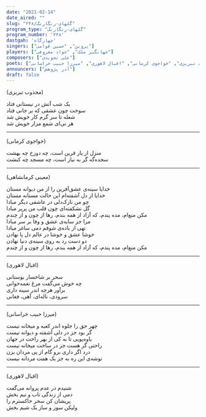 ```yaml
---
date: "2021-02-14"
date_aired: ""
slug: "گلهای-رنگارنگ/۳۴۸"
program_type: "گلهای-رنگارنگ"
program_number: '۳۴۸'
dastgah: 'چهارگاه'
singers: ["پروین", "حسین قوامی"]
players: ["جهانگیر ملک", "جواد معروفی"]
composers: ["علی تجویدی"]
poets: ["معینی کرمانشاهی", "مجذوب تبریزی", "خواجوی کرمانی", "اقبال لاهوری", "میرزا حبیب خراسانی"]
announcers: ["آذر پژوهش"]
draft: false
---
```


(مجذوب تبریزی)  

یک شب آتش در نیستانی فتاد  
سوخت چون عشقی که بر جانی فتاد  
شعله تا سر گرم کار خویش شد  
هر نی‌ای شمع مزار خویش شد  

---  

(خواجوی کرمانی)  

منزل ار یار قرین است، چه دوزخ چه بهشت  
سجده‌گه گر به نیاز است، چه مسجد چه کنشت  

---  

(معینی کرمانشاھی)  

خدایا سینه‌ی عشق‌آفرین را از من دیوانه مستان  
خدایا از دل آشفته‌ام این حالت مستانه مستان  
چو من نازک‌دلی در عاشقی دیگر مبادا  
گل نشکفته‌ای چون قلب من پرپر مبادا  
مکن منع‌ام، مده پندم، که آزاد از همه بندم، رها از چون و از چندم  
مرا جز سایه‌ی عشق و وفا بر سر مبادا  
تهی از باده‌ی شوقم دمی ساغر مبادا  
خوشا عشق و خوشا در عالم دل پا نهادن  
دو دست رد به روی سینه‌ی دنیا نهادن  
مکن منع‌ام، مده پندم، که آزاد از همه بندم، رها از چون و از چندم  

---  

(اقبال لاهوری)  

سحر بر شاخسار بوستانی  
چه خوش می‌گفت مرغ نغمه‌خوانی  
برآور هرچه اندر سینه داری  
سرودی، ناله‌ای، آهی، فغانی  

---  

(میرزا حبیب خراسانی)  

چهر حق را جلوه اندر کعبه و میخانه نیست  
گر بود جز در دلی آشفته و دیوانه نیست  
یاوه‌پویی تا به کی از بهر راحت در جهان  
راحتی گر هست جز در ساحت میخانه نیست  
درد اگر داری برو گام از پی مردان بزن  
توشه‌ی این ره به جز یک همت مردانه نیست  

---  

(اقبال لاهوری)  

شنیدم در عدم پروانه می‌گفت  
دمی از زندگی تاب و تبم بخش  
پریشان کن سحر خاکسترم را  
ولیکن سوز و ساز یک شبم بخش  
